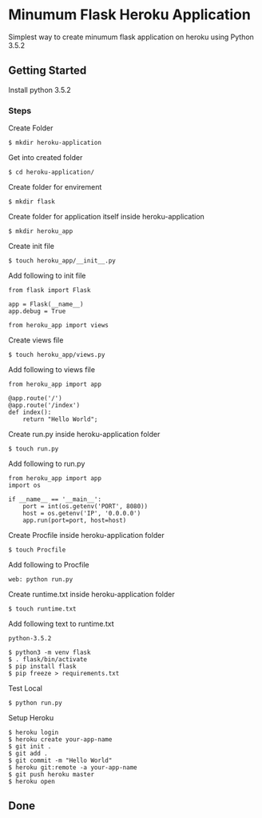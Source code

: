 # Minumum Flask Heroku Application

Simplest way to create minumum flask application on heroku using Python 3.5.2

## Getting Started
Install python 3.5.2

### Steps
Create Folder
```
$ mkdir heroku-application
```
Get into created folder
```
$ cd heroku-application/
```
Create folder for envirement
```
$ mkdir flask
```
Create folder for application itself inside heroku-application
```
$ mkdir heroku_app
```
Create init file
```
$ touch heroku_app/__init__.py
```
Add following to init file
```
from flask import Flask

app = Flask(__name__)
app.debug = True

from heroku_app import views
```


Create views file
```
$ touch heroku_app/views.py
```

Add following to views file
```
from heroku_app import app

@app.route('/')
@app.route('/index')
def index():
	return "Hello World";
```

Create run.py inside heroku-application folder
```
$ touch run.py
```
Add following to run.py
```
from heroku_app import app
import os

if __name__ == '__main__':
	port = int(os.getenv('PORT', 8080)) 
	host = os.getenv('IP', '0.0.0.0') 
	app.run(port=port, host=host)
```

Create Procfile inside heroku-application folder
```
$ touch Procfile
```
Add following to Procfile
```
web: python run.py
```

Create runtime.txt inside heroku-application folder
```
$ touch runtime.txt
```
Add following text to runtime.txt
```
python-3.5.2
```

```
$ python3 -m venv flask
$ . flask/bin/activate
$ pip install flask
$ pip freeze > requirements.txt
```

Test Local
```
$ python run.py
```
Setup Heroku
```
$ heroku login
$ heroku create your-app-name
$ git init .
$ git add .
$ git commit -m "Hello World"
$ heroku git:remote -a your-app-name
$ git push heroku master
$ heroku open
```
## Done